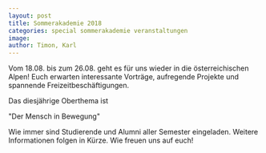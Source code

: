 ```yaml
---
layout: post
title: Sommerakademie 2018
categories: special sommerakademie veranstaltungen
image: 
author: Timon, Karl
---
```


Vom 18.08. bis zum 26.08. geht es für uns wieder in die österreichischen Alpen!
Euch erwarten interessante Vorträge, aufregende Projekte und spannende Freizeitbeschäftigungen. 

Das diesjährige Oberthema ist

"Der Mensch in Bewegung"

Wie immer sind Studierende und Alumni aller Semester eingeladen. Weitere Informationen folgen in Kürze.
Wie freuen uns auf euch!
